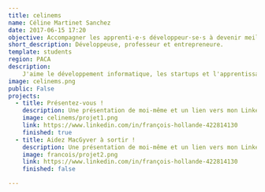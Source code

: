 ```yaml
---
title: celinems
name: Céline Martinet Sanchez
date: 2017-06-15 17:20
objective: Accompagner les apprenti·e·s développeur·se·s à devenir meilleurs !
short_description: Développeuse, professeur et entrepreneure.
template: students
region: PACA
description:
    J'aime le développement informatique, les startups et l'apprentissage. Je travaille chez OpenClassrooms sur le parcours Développeur·se d'Application spécialité Python.
image: celinems.png
public: False
projects:
  - title: Présentez-vous !
    description: Une présentation de moi-même et un lien vers mon LinkedIn.
    image: celinems/projet1.png
    link: https://www.linkedin.com/in/françois-hollande-422814130
    finished: true
  - title: Aidez MacGyver à sortir !
    description: Une présentation de moi-même et un lien vers mon LinkedIn.
    image: francois/projet2.png
    link: https://www.linkedin.com/in/françois-hollande-422814130
    finished: false

---
```

